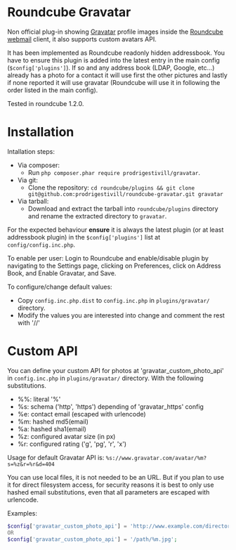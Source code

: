 Roundcube Gravatar
==================

Non official plug-in showing [Gravatar](https://www.gravatar.com/) profile images inside the [Roundcube webmail](https://roundcube.net/) client, it also supports custom avatars API.

It has been implemented as Roundcube readonly hidden addressbook. You have to ensure this plugin is added into the latest entry in the main config (`$config['plugins']`). If so and any address book (LDAP, Google, etc...) already has a photo for a contact it will use first the other pictures and lastly if none reported it will use gravatar (Roundcube will use it in following the order listed in the main config).

Tested in roundcube 1.2.0.


Installation
============

Intallation steps:
  - Via composer:
    - Run `php composer.phar require prodrigestivill/gravatar`.
  - Via git:
    - Clone the repository:
      `cd roundcube/plugins && git clone git@github.com:prodrigestivill/roundcube-gravatar.git gravatar`
  - Via tarball:
    - Download and extract the tarball into `roundcube/plugins` directory and rename the extracted directory to `gravatar`.


For the expected behaviour **ensure** it is always the latest plugin (or at least addressbook plugin) in the `$config['plugins']` list at `config/config.inc.php`.


To enable per user: Login to Roundcube and enable/disable plugin by navigating to the Settings page, clicking on Preferences, click on Address Book, and Enable Gravatar, and Save.


To configure/change default values:
  - Copy `config.inc.php.dist` to `config.inc.php` in `plugins/gravatar/` directory.
  - Modify the values you are interested into change and comment the rest with '//'


Custom API
==========

You can define your custom API for photos at 'gravatar_custom_photo_api' in `config.inc.php` in `plugins/gravatar/` directory. With the following substitutions.
  - %%: literal '%'
  - %s: schema ('http', 'https') depending of 'gravatar_https' config
  - %e: contact email (escaped with urlencode)
  - %m: hashed md5(email)
  - %a: hashed sha1(email)
  - %z: configured avatar size (in px)
  - %r: configured rating ('g', 'pg', 'r', 'x')

Usage for default Gravatar API is: `%s://www.gravatar.com/avatar/%m?s=%z&r=%r&d=404`


You can use local files, it is not needed to be an URL. But if you plan to use it for direct filesystem access, for security reasons it is best to only use hashed email substitutions, even that all parameters are escaped with urlencode.


Examples:
```php
$config['gravatar_custom_photo_api'] = 'http://www.example.com/directory/%e.jpg?s=%z';
OR
$config['gravatar_custom_photo_api'] = '/path/%m.jpg';
```
